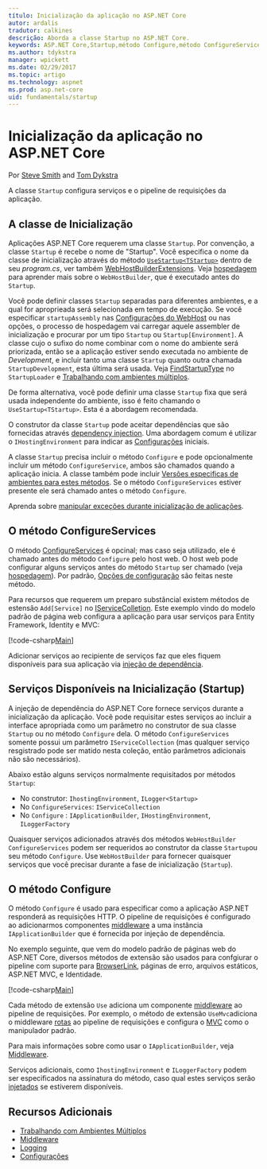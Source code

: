 ```yaml
---
título: Inicialização da aplicação no ASP.NET Core
autor: ardalis
tradutor: calkines
descrição: Aborda a classe Startup no ASP.NET Core.
keywords: ASP.NET Core,Startup,método Configure,método ConfigureServices 
ms.author: tdykstra
manager: wpickett
ms.date: 02/29/2017
ms.topic: artigo
ms.technology: aspnet
ms.prod: asp.net-core
uid: fundamentals/startup
---
```

# Inicialização da aplicação no ASP.NET Core

Por [Steve Smith](https://ardalis.com/) and [Tom Dykstra](https://github.com/tdykstra/)

A classe `Startup` configura serviços e o pipeline de requisições da aplicação.

## A classe de Inicialização

Aplicações ASP.NET Core requerem uma classe `Startup`. Por convenção, a classe `Startup` é recebe o nome de "Startup". Você especifica o nome da classe de inicialização através do método [`UseStartup<TStartup>`](https://docs.microsoft.com/aspnet/core/api/microsoft.aspnetcore.hosting.webhostbuilderextensions#Microsoft_AspNetCore_Hosting_WebHostBuilderExtensions_UseStartup__1_Microsoft_AspNetCore_Hosting_IWebHostBuilder_) dentro de seu *program.cs*, ver também [WebHostBuilderExtensions](https://docs.microsoft.com/aspnet/core/api/microsoft.aspnetcore.hosting.webhostbuilderextensions). Veja [hospedagem](xref:fundamentals/hosting) para aprender mais sobre o `WebHostBuilder`, que é executado antes do `Startup`.

Você pode definir classes `Startup` separadas para diferentes ambientes, e a qual for aproprieada será selecionada em tempo de execução. Se você especificar `startupAssembly` nas [Configurações do WebHost](https://docs.microsoft.com/aspnet/core/fundamentals/hosting?tabs=aspnetcore2x#configuring-a-host) ou nas opções, o processo de hospedagem vai carregar aquele assembler de inicialização e procurar por um tipo `Startup` ou `Startup[Environment]`. A classe cujo o sufixo do nome combinar com o nome do ambiente será priorizada, então se a aplicação  estiver sendo executada no ambiente de *Development*, e incluir tanto uma classe `Startup` quanto outra chamada `StartupDevelopment`, esta última será usada. Veja [FindStartupType](https://github.com/aspnet/Hosting/blob/rel/1.1.0/src/Microsoft.AspNetCore.Hosting/Internal/StartupLoader.cs) no `StartupLoader` e [Trabalhando com ambientes múltiplos](environments.md#startup-conventions).

De forma alternativa, você pode definir uma classe `Startup` fixa que será usada independente do ambiente, isso é feito chamando o `UseStartup<TStartup>`. Esta é a abordagem recomendada.



O construtor da classe `Startup` pode aceitar dependências que são fornecidas através [dependency injection](xref:fundamentals/dependency-injection). Uma abordagem comum é utilizar o `IHostingEnvironment` para indicar as [Configurações](xref:fundamentals/configuration) iniciais.

A classe `Startup` precisa incluir o método `Configure` e pode opcionalmente incluir um método `ConfigureService`, ambos são chamados quando a aplicação inicia. A classe também pode incluir [Versões especificas de ambientes para estes métodos](xref:fundamentals/environments#startup-conventions). Se o método `ConfigureServices` estiver presente ele será chamado antes o método `Configure`.

Aprenda sobre [manipular exceções durante inicialização de aplicações](xref:fundamentals/error-handling#startup-exception-handling).

## O método ConfigureServices

O método [ConfigureServices](https://docs.microsoft.com/aspnet/core/api/microsoft.aspnetcore.hosting.startupbase#Microsoft_AspNetCore_Hosting_StartupBase_ConfigureServices_Microsoft_Extensions_DependencyInjection_IServiceCollection_) é opcinal; mas caso seja utilizado, ele é chamado antes do método `Configure` pelo host web. O host web pode configurar alguns serviços antes do método ``Startup`` ser chamado (veja [hospedagem](xref:fundamentals/hosting)). Por padrão, [Opções de configuração](xref:fundamentals/configuration) são feitas neste método.

Para recursos que requerem um preparo substâncial existem métodos de estensão `Add[Service]` no [IServiceColletion](https://docs.microsoft.com/aspnet/core/api/microsoft.extensions.dependencyinjection.iservicecollection). Este exemplo vindo do modelo padrão de página web configura a aplicação para usar serviços para Entity Framework, Identity e MVC:

[!code-csharp[Main](../common/samples/WebApplication1/Startup.cs?highlight=4,7,11&start=40&end=55)]

Adicionar serviços ao recipiente de serviços faz que eles fiquem disponíveis para sua aplicação via [injeção de dependência](xref:fundamentals/dependency-injection).


## Serviços Disponíveis na Inicialização (Startup)

A injeção de dependência do ASP.NET Core fornece serviços durante a inicialização da aplicação. Você pode requisitar estes serviços ao incluir a interface apropriada como um parâmetro no construtor de sua classe `Startup` ou no método `Configure` dela. O método `ConfigureServices` somente possui um parâmetro `IServiceCollection` (mas qualquer serviço resgistrado pode ser matido nesta coleção, então parâmetros adicionais não são necessários).

Abaixo estão alguns serviços normalmente requisitados por métodos `Startup`:

* No construtor: `IhostingEnvironment`, `ILogger<Startup>`
* No `ConfigureServices`: `IServiceCollection`
* No `Configure` : `IApplicationBuilder`, `IHostingEnvironment`, `ILoggerFactory`

Quaisquer serviços adicionados através dos métodos ``WebHostBuilder`` ``ConfigureServices`` podem ser requeridos ao construtor da classe ``Startup``ou seu método ``Configure``. Use `WebHostBuilder` para fornecer quaisquer serviços que você precisar durante a fase de inicialização (`Startup`).

## O método Configure

O método `Configure` é usado para especificar como a aplicação ASP.NET responderá as requisições HTTP. O pipeline de requisições é configurado ao adicionarmos componentes [middleware](middleware.md) a uma instância `IApplicationBuilder` que é fornecida por injeção de dependência.

No exemplo seguinte, que vem do modelo padrão de páginas web do ASP.NET Core, diversos métodos de extensão são usados para confgiurar o pipeline com suporte para [BrowserLink](http://vswebessentials.com/features/browserlink), páginas de erro, arquivos estáticos, ASP.NET MVC, e Identidade.

[!code-csharp[Main](../common/samples/WebApplication1/Startup.cs?highlight=8,9,10,14,17,19,21&start=58&end=84)]

Cada método de extensão `Use` adiciona um componente [middleware](xref:fundamentals/middleware) ao pipeline de requisições. Por exemplo, o método de extensão `UseMvc`adiciona o middleware [rotas](routing.md) ao pipeline de requisições e configura o [MVC](xref:mvc/overview) como o manipulador padrão.

Para mais informações sobre como usar o `IApplicationBuilder`, veja [Middleware](xref:fundamentals/middleware).

Serviços adicionais, como `IhostingEnvironment` e `ILoggerFactory` podem ser especificados na assinatura do método, caso qual estes serviços serão [injetados](dependency-injection.md) se estiverem disponíveis.

## Recursos Adicionais

* [Trabalhando com Ambientes Múltiplos](xref:fundamentals/environments)
* [Middleware](xref:fundamentals/middleware)
* [Logging](xref:fundamentals/logging)
* [Configurações](xref:fundamentals/configuration)
